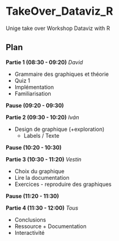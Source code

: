 # TakeOver_Dataviz_R
Unige take over Workshop Dataviz with R

## Plan

**Partie 1 (08:30 - 09:20)** *David*
- Grammaire des graphiques et théorie
- Quiz 1
- Implémentation
- Familiarisation

**Pause (09:20 - 09:30)**

**Partie 2 (09:30 - 10:20)** *Iván*
- Design de graphique (+exploration)
     - Labels / Texte

**Pause (10:20 - 10:30)**

**Partie 3 (10:30 - 11:20)** *Vestin*
- Choix du graphique
- Lire la documentation
- Exercices - reproduire des graphiques

**Pause (11:20 - 11:30)**

**Partie 4 (11:30 - 12:00)** *Tous*
- Conclusions
- Ressource + Documentation
- Interactivité
